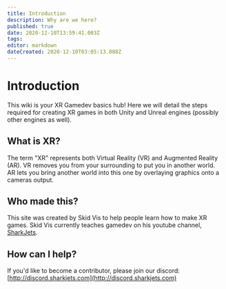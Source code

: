 ```yaml
---
title: Introduction
description: Why are we here?
published: true
date: 2020-12-10T13:59:41.003Z
tags: 
editor: markdown
dateCreated: 2020-12-10T03:05:13.088Z
---
```


# Introduction
This wiki is your XR Gamedev basics hub! 
Here we will detail the steps required for creating XR games in both Unity and Unreal engines (possibly other engines as well).

## What is XR?
The term "XR" represents both Virtual Reality (VR) and Augmented Reality (AR).
VR removes you from your surrounding to put you in another world.
AR lets you bring another world into this one by overlaying graphics onto a cameras output.

## Who made this?
This site was created by Skid Vis to help people learn how to make XR games.
Skid Vis currently teaches gamedev on his youtube channel, [SharkJets](http://youtube.com/sharkjets).

## How can I help?
If you'd like to become a contributor, please join our discord:
[http://discord.sharkjets.com](http://discord.sharkjets.com)
